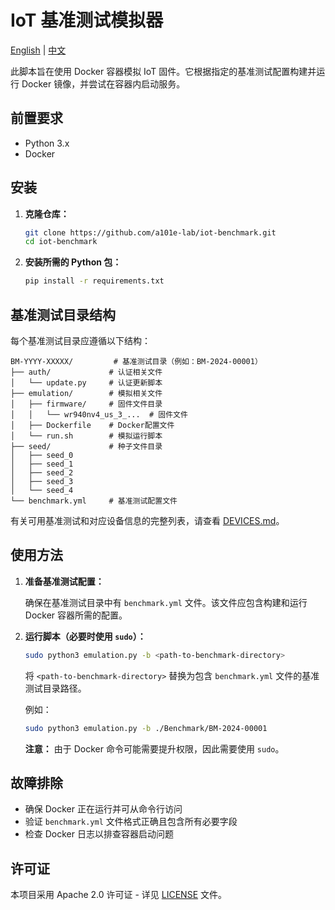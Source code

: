 # IoT 基准测试模拟器

[English](../README.md) | [中文](README_zh.md)

此脚本旨在使用 Docker 容器模拟 IoT 固件。它根据指定的基准测试配置构建并运行 Docker 镜像，并尝试在容器内启动服务。

## 前置要求

- Python 3.x
- Docker

## 安装

1. **克隆仓库：**

   ```bash
   git clone https://github.com/a101e-lab/iot-benchmark.git
   cd iot-benchmark
   ```

2. **安装所需的 Python 包：**

   ```bash
   pip install -r requirements.txt
   ```

## 基准测试目录结构

每个基准测试目录应遵循以下结构：

```
BM-YYYY-XXXXX/         # 基准测试目录（例如：BM-2024-00001）
├── auth/             # 认证相关文件
│   └── update.py     # 认证更新脚本
├── emulation/        # 模拟相关文件
│   ├── firmware/     # 固件文件目录
│   │   └── wr940nv4_us_3_...  # 固件文件
│   ├── Dockerfile    # Docker配置文件
│   └── run.sh        # 模拟运行脚本
├── seed/             # 种子文件目录
│   ├── seed_0
│   ├── seed_1
│   ├── seed_2
│   ├── seed_3
│   └── seed_4
└── benchmark.yml     # 基准测试配置文件
```

有关可用基准测试和对应设备信息的完整列表，请查看 [DEVICES.md](../DEVICES.md)。

## 使用方法

1. **准备基准测试配置：**

   确保在基准测试目录中有 `benchmark.yml` 文件。该文件应包含构建和运行 Docker 容器所需的配置。

2. **运行脚本（必要时使用 `sudo`）：**

   ```bash
   sudo python3 emulation.py -b <path-to-benchmark-directory>
   ```

   将 `<path-to-benchmark-directory>` 替换为包含 `benchmark.yml` 文件的基准测试目录路径。

   例如：

   ```bash
   sudo python3 emulation.py -b ./Benchmark/BM-2024-00001
   ```

   **注意：** 由于 Docker 命令可能需要提升权限，因此需要使用 `sudo`。

## 故障排除

- 确保 Docker 正在运行并可从命令行访问
- 验证 `benchmark.yml` 文件格式正确且包含所有必要字段
- 检查 Docker 日志以排查容器启动问题

## 许可证

本项目采用 Apache 2.0 许可证 - 详见 [LICENSE](../LICENSE) 文件。